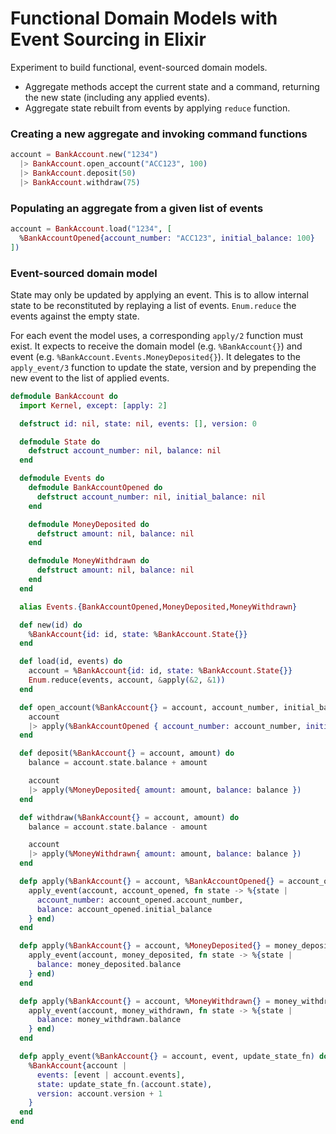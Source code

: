 # Functional Domain Models with Event Sourcing in Elixir

Experiment to build functional, event-sourced domain models.

- Aggregate methods accept the current state and a command, returning the new state (including any applied events).
- Aggregate state rebuilt from events by applying `reduce` function.

### Creating a new aggregate and invoking command functions

```elixir
account = BankAccount.new("1234")
  |> BankAccount.open_account("ACC123", 100)
  |> BankAccount.deposit(50)
  |> BankAccount.withdraw(75)
```

### Populating an aggregate from a given list of events

```elixir
account = BankAccount.load("1234", [
  %BankAccountOpened{account_number: "ACC123", initial_balance: 100}
])
```

### Event-sourced domain model

State may only be updated by applying an event. This is to allow internal state to be reconstituted by replaying a list of events. `Enum.reduce` the events against the empty state.

For each event the model uses, a corresponding `apply/2` function must exist. It expects to receive the domain model (e.g. `%BankAccount{}`) and event (e.g. `%BankAccount.Events.MoneyDeposited{}`). It delegates to the `apply_event/3` function to update the state, version and by prepending the new event to the list of applied events.

```elixir
defmodule BankAccount do
  import Kernel, except: [apply: 2]

  defstruct id: nil, state: nil, events: [], version: 0

  defmodule State do
    defstruct account_number: nil, balance: nil
  end

  defmodule Events do
    defmodule BankAccountOpened do
      defstruct account_number: nil, initial_balance: nil
    end

    defmodule MoneyDeposited do
      defstruct amount: nil, balance: nil
    end

    defmodule MoneyWithdrawn do
      defstruct amount: nil, balance: nil
    end
  end

  alias Events.{BankAccountOpened,MoneyDeposited,MoneyWithdrawn}

  def new(id) do
    %BankAccount{id: id, state: %BankAccount.State{}}
  end

  def load(id, events) do
    account = %BankAccount{id: id, state: %BankAccount.State{}}    
    Enum.reduce(events, account, &apply(&2, &1))
  end

  def open_account(%BankAccount{} = account, account_number, initial_balance) when initial_balance > 0 do
    account 
    |> apply(%BankAccountOpened { account_number: account_number, initial_balance: initial_balance })
  end

  def deposit(%BankAccount{} = account, amount) do
    balance = account.state.balance + amount

    account 
    |> apply(%MoneyDeposited{ amount: amount, balance: balance })
  end

  def withdraw(%BankAccount{} = account, amount) do
    balance = account.state.balance - amount

    account 
    |> apply(%MoneyWithdrawn{ amount: amount, balance: balance })
  end

  defp apply(%BankAccount{} = account, %BankAccountOpened{} = account_opened) do
    apply_event(account, account_opened, fn state -> %{state |
      account_number: account_opened.account_number,
      balance: account_opened.initial_balance
    } end)
  end

  defp apply(%BankAccount{} = account, %MoneyDeposited{} = money_deposited) do
    apply_event(account, money_deposited, fn state -> %{state |
      balance: money_deposited.balance
    } end)
  end

  defp apply(%BankAccount{} = account, %MoneyWithdrawn{} = money_withdrawn) do
    apply_event(account, money_withdrawn, fn state -> %{state |
      balance: money_withdrawn.balance
    } end)
  end

  defp apply_event(%BankAccount{} = account, event, update_state_fn) do
    %BankAccount{account |
      events: [event | account.events],
      state: update_state_fn.(account.state),
      version: account.version + 1
    }
  end
end
```